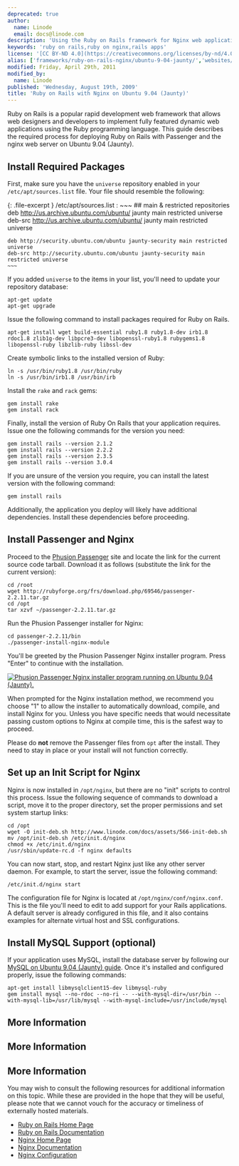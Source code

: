 ```yaml
---
deprecated: true
author:
  name: Linode
  email: docs@linode.com
description: 'Using the Ruby on Rails framework for Nginx web applications on the Ubuntu 9.04 operating system.'
keywords: 'ruby on rails,ruby on nginx,rails apps'
license: '[CC BY-ND 4.0](https://creativecommons.org/licenses/by-nd/4.0)'
alias: ['frameworks/ruby-on-rails-nginx/ubuntu-9-04-jaunty/','websites/ror/ruby-on-rails-with-nginx-on-ubuntu-9-04-jaunty/']
modified: Friday, April 29th, 2011
modified_by:
  name: Linode
published: 'Wednesday, August 19th, 2009'
title: 'Ruby on Rails with Nginx on Ubuntu 9.04 (Jaunty)'
---
```




Ruby on Rails is a popular rapid development web framework that allows web designers and developers to implement fully featured dynamic web applications using the Ruby programming language. This guide describes the required process for deploying Ruby on Rails with Passenger and the nginx web server on Ubuntu 9.04 (Jaunty).

Install Required Packages
-------------------------

First, make sure you have the `universe` repository enabled in your `/etc/apt/sources.list` file. Your file should resemble the following:

{: .file-excerpt }
/etc/apt/sources.list
:   ~~~
    ## main & restricted repositories
    deb http://us.archive.ubuntu.com/ubuntu/ jaunty main restricted universe
    deb-src http://us.archive.ubuntu.com/ubuntu/ jaunty main restricted universe

    deb http://security.ubuntu.com/ubuntu jaunty-security main restricted universe
    deb-src http://security.ubuntu.com/ubuntu jaunty-security main restricted universe
    ~~~

If you added `universe` to the items in your list, you'll need to update your repository database:

    apt-get update
    apt-get upgrade

Issue the following command to install packages required for Ruby on Rails.

    apt-get install wget build-essential ruby1.8 ruby1.8-dev irb1.8 rdoc1.8 zlib1g-dev libpcre3-dev libopenssl-ruby1.8 rubygems1.8 libopenssl-ruby libzlib-ruby libssl-dev 

Create symbolic links to the installed version of Ruby:

    ln -s /usr/bin/ruby1.8 /usr/bin/ruby 
    ln -s /usr/bin/irb1.8 /usr/bin/irb 

Install the `rake` and `rack` gems:

    gem install rake
    gem install rack

Finally, install the version of Ruby On Rails that your application requires. Issue one the following commands for the version you need:

    gem install rails --version 2.1.2
    gem install rails --version 2.2.2
    gem install rails --version 2.3.5
    gem install rails --version 3.0.4

If you are unsure of the version you require, you can install the latest version with the following command:

    gem install rails

Additionally, the application you deploy will likely have additional dependencies. Install these dependencies before proceeding.

Install Passenger and Nginx
---------------------------

Proceed to the [Phusion Passenger](http://www.modrails.com/install.html) site and locate the link for the current source code tarball. Download it as follows (substitute the link for the current version):

    cd /root
    wget http://rubyforge.org/frs/download.php/69546/passenger-2.2.11.tar.gz
    cd /opt 
    tar xzvf ~/passenger-2.2.11.tar.gz 

Run the Phusion Passenger installer for Nginx:

    cd passenger-2.2.11/bin
    ./passenger-install-nginx-module

You'll be greeted by the Phusion Passenger Nginx installer program. Press "Enter" to continue with the installation.

[![Phusion Passenger Nginx installer program running on Ubuntu 9.04 (Jaunty).](/docs/assets/464-01-passenger-nginx-installer.png)](/docs/assets/464-01-passenger-nginx-installer.png)

When prompted for the Nginx installation method, we recommend you choose "1" to allow the installer to automatically download, compile, and install Nginx for you. Unless you have specific needs that would necessitate passing custom options to Nginx at compile time, this is the safest way to proceed.

Please do **not** remove the Passenger files from `opt` after the install. They need to stay in place or your install will not function correctly.

Set up an Init Script for Nginx
-------------------------------

Nginx is now installed in `/opt/nginx`, but there are no "init" scripts to control this process. Issue the following sequence of commands to download a script, move it to the proper directory, set the proper permissions and set system startup links:

    cd /opt
    wget -O init-deb.sh http://www.linode.com/docs/assets/566-init-deb.sh
    mv /opt/init-deb.sh /etc/init.d/nginx
    chmod +x /etc/init.d/nginx
    /usr/sbin/update-rc.d -f nginx defaults 

You can now start, stop, and restart Nginx just like any other server daemon. For example, to start the server, issue the following command:

    /etc/init.d/nginx start

The configuration file for Nginx is located at `/opt/nginx/conf/nginx.conf`. This is the file you'll need to edit to add support for your Rails applications. A default server is already configured in this file, and it also contains examples for alternate virtual host and SSL configurations.

Install MySQL Support (optional)
--------------------------------

If your application uses MySQL, install the database server by following our [MySQL on Ubuntu 9.04 (Jaunty) guide](/docs/databases/mysql/ubuntu-9-04-jaunty). Once it's installed and configured properly, issue the following commands:

    apt-get install libmysqlclient15-dev libmysql-ruby 
    gem install mysql --no-rdoc --no-ri -- --with-mysql-dir=/usr/bin --with-mysql-lib=/usr/lib/mysql --with-mysql-include=/usr/include/mysql 

More Information
----------------

More Information
----------------

More Information
----------------

You may wish to consult the following resources for additional information on this topic. While these are provided in the hope that they will be useful, please note that we cannot vouch for the accuracy or timeliness of externally hosted materials.

- [Ruby on Rails Home Page](http://rubyonrails.org/)
- [Ruby on Rails Documentation](http://rubyonrails.org/documentation)
- [Nginx Home Page](http://nginx.org/)
- [Nginx Documentation](http://nginx.org/en/docs/)
- [Nginx Configuration](/docs/websites/nginx/basic-nginx-configuration)




